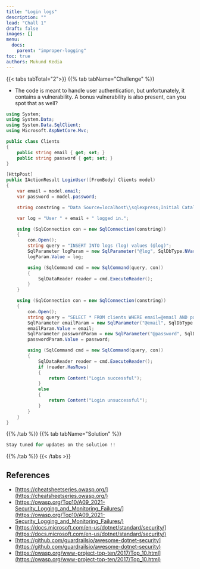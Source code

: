 ```yaml
---
title: "Login logs"
description: ""
lead: "Chall 1"
draft: false
images: []
menu:
  docs:
    parent: "improper-logging"
toc: true
authors: Mukund Kedia
---
```



{{< tabs tabTotal="2">}}
{{% tab tabName="Challenge" %}}

- The code is meant to handle user authentication, but unfortunately, it contains a vulnerability. A bonus vulnerability is also present, can you spot that as well?

````csharp {linenos=true,anchorlinenos=true}
using System;
using System.Data;
using System.Data.SqlClient;
using Microsoft.AspNetCore.Mvc;

public class Clients
{
    public string email { get; set; }
    public string password { get; set; }
}

[HttpPost]
public IActionResult LoginUser([FromBody] Clients model)
{
    var email = model.email;
    var password = model.password;

    string constring = "Data Source=localhost\\sqlexpress;Initial Catalog=testdb;Integrated Security=True";

    var log = "User " + email + " logged in.";

    using (SqlConnection con = new SqlConnection(constring))
    {
        con.Open();
        string query = "INSERT INTO logs (log) values (@log)";
        SqlParameter logParam = new SqlParameter("@log", SqlDbType.NVarChar, 50);
        logParam.Value = log;

        using (SqlCommand cmd = new SqlCommand(query, con))
        {
            SqlDataReader reader = cmd.ExecuteReader();
        }
    }

    using (SqlConnection con = new SqlConnection(constring))
    {
        con.Open();
        string query = "SELECT * FROM clients WHERE email=@email AND password=@password";
        SqlParameter emailParam = new SqlParameter("@email", SqlDbType.NVarChar, 50);
        emailParam.Value = email;
        SqlParameter passwordParam = new SqlParameter("@password", SqlDbType.NVarChar, 50);
        passwordParam.Value = password;

        using (SqlCommand cmd = new SqlCommand(query, con))
        {
            SqlDataReader reader = cmd.ExecuteReader();
            if (reader.HasRows)
            {
                return Content("Login successful");
            }
            else
            {
                return Content("Login unsuccessful");
            }
        }
    }
}
````
{{% /tab %}}
{{% tab tabName="Solution" %}}

````csharp {linenos=table,hl_lines=[3,"5-7"],anchorlinenos=true}
Stay tuned for updates on the solution !!
````
{{% /tab %}}
{{< /tabs >}}

## References

- [https://cheatsheetseries.owasp.org/](https://cheatsheetseries.owasp.org/)
- [https://owasp.org/Top10/A09_2021-Security_Logging_and_Monitoring_Failures/](https://owasp.org/Top10/A09_2021-Security_Logging_and_Monitoring_Failures/)
- [https://docs.microsoft.com/en-us/dotnet/standard/security/](https://docs.microsoft.com/en-us/dotnet/standard/security/)
- [https://github.com/guardrailsio/awesome-dotnet-security](https://github.com/guardrailsio/awesome-dotnet-security)
- [https://owasp.org/www-project-top-ten/2017/Top_10.html](https://owasp.org/www-project-top-ten/2017/Top_10.html)
